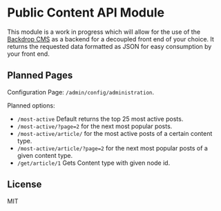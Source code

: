 # Public Content API Module
This module is a work in progress which will allow for the use of the [Backdrop CMS](https://backdropcms.org/) as a backend for a decoupled front end of your choice. It returns the requested data formatted as JSON for easy consumption by your front end.

## Planned Pages
Configuration Page: `/admin/config/administration`.

Planned options:
* `/most-active` Default returns the top 25 most active posts.
* `/most-active/?page=2` for the next most popular posts.
* `/most-active/article/` for the most active posts of a certain content type.
* `/most-active/article/?page=2` for the next most popular posts of a given content type.
* `/get/article/1` Gets Content type with given node id.

## License
MIT
